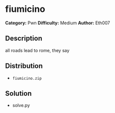 # fiumicino
**Category:** Pwn
**Difficulty:** Medium
**Author:** Eth007

## Description

all roads lead to rome, they say

## Distribution

- `fiumicino.zip`

## Solution

- solve.py
